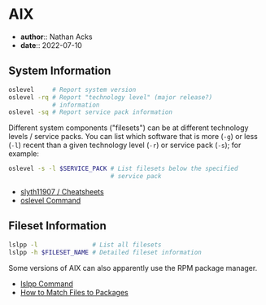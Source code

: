 # AIX

* **author**:: Nathan Acks
* **date**:: 2022-07-10

## System Information

```bash
oslevel     # Report system version
oslevel -rq # Report "technology level" (major release?)
            # information
oslevel -sq # Report service pack information
```

Different system components ("filesets") can be at different technology levels / service packs. You can list which software that is more (`-g`) or less (`-l`) recent than a given technology level (`-r`) or service pack (`-s`); for example:

```bash
oslevel -s -l $SERVICE_PACK # List filesets below the specified
                            # service pack
```

* [slyth11907 / Cheatsheets](https://github.com/slyth11907/Cheatsheets)
* [oslevel Command](https://www.ibm.com/docs/en/aix/7.2?topic=o-oslevel-command)

## Fileset Information

```bash
lslpp -l               # List all filesets
lslpp -h $FILESET_NAME # Detailed fileset information
```

Some versions of AIX can also apparently use the RPM package manager.

* [lslpp Command](https://www.ibm.com/docs/en/aix/7.2?topic=l-lslpp-command)
* [How to Match Files to Packages](how-to-match-files-to-packages.md)
